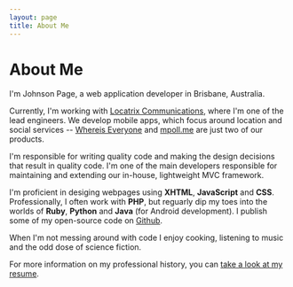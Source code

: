 ```yaml
---
layout: page
title: About Me
---
```

# About Me

I'm Johnson Page, a web application developer in Brisbane, Australia. 

Currently, I'm working with [Locatrix Communications](http://locatrix.com), where I'm one of the lead engineers. We develop mobile apps, which focus around location and social services -- [Whereis Everyone](http://everyone.whereis.com) and [mpoll.me](http://mpoll.me) are just two of our products.

I'm responsible for writing quality code and making the design decisions that result in quality code. I'm one of the main developers responsible for maintaining and extending our in-house, lightweight MVC framework.

I'm proficient in desiging webpages using __XHTML__, __JavaScript__ and __CSS__. Professionally, I often work with __PHP__, but reguarly dip my toes into the worlds of __Ruby__, __Python__ and __Java__ (for Android development). I publish some of my open-source code on [Github](http://github.com/jwpage).

When I'm not messing around with code I enjoy cooking, listening to music and the odd dose of science fiction.

For more information on my professional history, you can [take a look at my resume](/resume).
